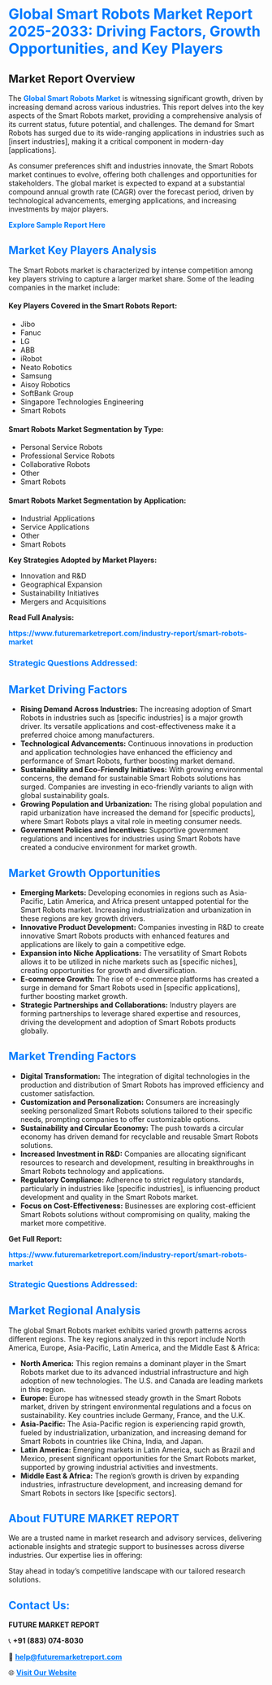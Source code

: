 <h1 style="color: #007BFF;">Global Smart Robots Market Report 2025-2033: Driving Factors, Growth Opportunities, and Key Players</h1>

<section id="overview">
<h2>Market Report Overview</h2>
<p>The <a href="https://www.futuremarketreport.com/industry-report/smart-robots-market" style="color: #007BFF; text-decoration: none;"><strong>Global Smart Robots Market</strong></a> is witnessing significant growth, driven by increasing demand across various industries. This report delves into the key aspects of the Smart Robots market, providing a comprehensive analysis of its current status, future potential, and challenges. The demand for Smart Robots has surged due to its wide-ranging applications in industries such as [insert industries], making it a critical component in modern-day [applications].</p>
<p>As consumer preferences shift and industries innovate, the Smart Robots market continues to evolve, offering both challenges and opportunities for stakeholders. The global market is expected to expand at a substantial compound annual growth rate (CAGR) over the forecast period, driven by technological advancements, emerging applications, and increasing investments by major players.</p>
</section>

<section id="overview">
<p><a href="https://www.futuremarketreport.com/request-sample/reportId=97659" style="color: #007BFF; text-decoration: none;"><strong>Explore Sample Report Here</strong></a></p>
</section>

<section id="key-players">
<h2 style="color: #007BFF;">Market Key Players Analysis</h2>
<p>The Smart Robots market is characterized by intense competition among key players striving to capture a larger market share. Some of the leading companies in the market include:</p>
<h4>Key Players Covered in the Smart Robots Report:</h4>
<ul><li>Jibo</li><li>Fanuc</li><li>LG</li><li>ABB</li><li>iRobot</li><li>Neato Robotics</li><li>Samsung</li><li>Aisoy Robotics</li><li>SoftBank Group</li><li>Singapore Technologies Engineering</li><li>Smart Robots</li></ul>
<h4>Smart Robots Market Segmentation by Type:</h4>
<ul><li>Personal Service Robots</li><li>Professional Service Robots</li><li>Collaborative Robots</li><li>Other</li><li>Smart Robots</li></ul>

<h4>Smart Robots Market Segmentation by Application:</h4>
<ul><li>Industrial Applications</li><li>Service Applications</li><li>Other</li><li>Smart Robots</li></ul>
<p><strong>Key Strategies Adopted by Market Players:</strong></p>
<ul>
<li>Innovation and R&D</li>
<li>Geographical Expansion</li>
<li>Sustainability Initiatives</li>
<li>Mergers and Acquisitions</li>
</ul>
</section>

<section>
<p><strong>Read Full Analysis: </strong></p><a href="https://www.futuremarketreport.com/industry-report/smart-robots-market" style="color: #007BFF; text-decoration: none;"><strong>https://www.futuremarketreport.com/industry-report/smart-robots-market</strong></a>
<h3 style="color: #007BFF;">Strategic Questions Addressed:</h3>
</section>

<section id="driving-factors">
<h2 style="color: #007BFF;">Market Driving Factors</h2>
<ul>
<li><strong>Rising Demand Across Industries:</strong> The increasing adoption of Smart Robots in industries such as [specific industries] is a major growth driver. Its versatile applications and cost-effectiveness make it a preferred choice among manufacturers.</li>
<li><strong>Technological Advancements:</strong> Continuous innovations in production and application technologies have enhanced the efficiency and performance of Smart Robots, further boosting market demand.</li>
<li><strong>Sustainability and Eco-Friendly Initiatives:</strong> With growing environmental concerns, the demand for sustainable Smart Robots solutions has surged. Companies are investing in eco-friendly variants to align with global sustainability goals.</li>
<li><strong>Growing Population and Urbanization:</strong> The rising global population and rapid urbanization have increased the demand for [specific products], where Smart Robots plays a vital role in meeting consumer needs.</li>
<li><strong>Government Policies and Incentives:</strong> Supportive government regulations and incentives for industries using Smart Robots have created a conducive environment for market growth.</li>
</ul>
</section>

<section id="growth-opportunities">
<h2 style="color: #007BFF;">Market Growth Opportunities</h2>
<ul>
<li><strong>Emerging Markets:</strong> Developing economies in regions such as Asia-Pacific, Latin America, and Africa present untapped potential for the Smart Robots market. Increasing industrialization and urbanization in these regions are key growth drivers.</li>
<li><strong>Innovative Product Development:</strong> Companies investing in R&D to create innovative Smart Robots products with enhanced features and applications are likely to gain a competitive edge.</li>
<li><strong>Expansion into Niche Applications:</strong> The versatility of Smart Robots allows it to be utilized in niche markets such as [specific niches], creating opportunities for growth and diversification.</li>
<li><strong>E-commerce Growth:</strong> The rise of e-commerce platforms has created a surge in demand for Smart Robots used in [specific applications], further boosting market growth.</li>
<li><strong>Strategic Partnerships and Collaborations:</strong> Industry players are forming partnerships to leverage shared expertise and resources, driving the development and adoption of Smart Robots products globally.</li>
</ul>
</section>

<section id="trending-factors">
<h2 style="color: #007BFF;">Market Trending Factors</h2>
<ul>
<li><strong>Digital Transformation:</strong> The integration of digital technologies in the production and distribution of Smart Robots has improved efficiency and customer satisfaction.</li>
<li><strong>Customization and Personalization:</strong> Consumers are increasingly seeking personalized Smart Robots solutions tailored to their specific needs, prompting companies to offer customizable options.</li>
<li><strong>Sustainability and Circular Economy:</strong> The push towards a circular economy has driven demand for recyclable and reusable Smart Robots solutions.</li>
<li><strong>Increased Investment in R&D:</strong> Companies are allocating significant resources to research and development, resulting in breakthroughs in Smart Robots technology and applications.</li>
<li><strong>Regulatory Compliance:</strong> Adherence to strict regulatory standards, particularly in industries like [specific industries], is influencing product development and quality in the Smart Robots market.</li>
<li><strong>Focus on Cost-Effectiveness:</strong> Businesses are exploring cost-efficient Smart Robots solutions without compromising on quality, making the market more competitive.</li>
</ul>
</section>

<section>
<p><strong>Get Full Report: </strong></p><a href="https://www.futuremarketreport.com/industry-report/smart-robots-market" style="color: #007BFF; text-decoration: none;"><strong>https://www.futuremarketreport.com/industry-report/smart-robots-market</strong></a>
<h3 style="color: #007BFF;">Strategic Questions Addressed:</h3>
</section>


<section id="regional-analysis">
<h2 style="color: #007BFF;">Market Regional Analysis</h2>
<p>The global Smart Robots market exhibits varied growth patterns across different regions. The key regions analyzed in this report include North America, Europe, Asia-Pacific, Latin America, and the Middle East & Africa:</p>
<ul>
<li><strong>North America:</strong> This region remains a dominant player in the Smart Robots market due to its advanced industrial infrastructure and high adoption of new technologies. The U.S. and Canada are leading markets in this region.</li>
<li><strong>Europe:</strong> Europe has witnessed steady growth in the Smart Robots market, driven by stringent environmental regulations and a focus on sustainability. Key countries include Germany, France, and the U.K.</li>
<li><strong>Asia-Pacific:</strong> The Asia-Pacific region is experiencing rapid growth, fueled by industrialization, urbanization, and increasing demand for Smart Robots in countries like China, India, and Japan.</li>
<li><strong>Latin America:</strong> Emerging markets in Latin America, such as Brazil and Mexico, present significant opportunities for the Smart Robots market, supported by growing industrial activities and investments.</li>
<li><strong>Middle East & Africa:</strong> The region’s growth is driven by expanding industries, infrastructure development, and increasing demand for Smart Robots in sectors like [specific sectors].</li>
</ul>
</section>

<footer>
<h2 style="color: #007BFF;">About FUTURE MARKET REPORT</h2>
<p>We are a trusted name in market research and advisory services, delivering actionable insights and strategic support to businesses across diverse industries. Our expertise lies in offering:</p>

<p>Stay ahead in today’s competitive landscape with our tailored research solutions.</p>

<h2 style="color: #007BFF;">Contact Us:</h2>
<p><strong>FUTURE MARKET REPORT</strong></p>
<p>📞 <strong>+91 (883) 074-8030</strong></p>
<p>📧 <strong><a href="mailto:help@futuremarketreport.com" style="color: #007BFF;">help@futuremarketreport.com</a></strong></p>
<p>🌐 <strong><a href="https://www.futuremarketreport.com/" style="color: #007BFF;">Visit Our Website</a></strong></p>
</footer>